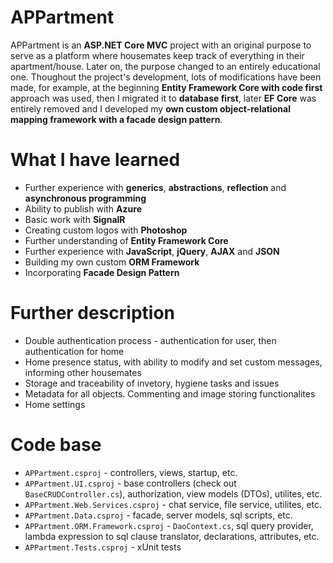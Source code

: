 # APPartment

APPartment is an **ASP.NET Core MVC** project with an original purpose to serve as a platform where housemates keep track of everything in their apartment/house.
Later on, the purpose changed to an entirely educational one. Thoughout the project's development, lots of modifications have been made, for example, at the beginning **Entity Framework Core with code first** approach was used, then I migrated it to **database first**, later **EF Core** was entirely removed and I developed my **own custom object-relational mapping framework with a facade design pattern**.

# What I have learned

* Further experience with **generics**, **abstractions**, **reflection** and **asynchronous programming**
* Ability to publish with **Azure**
* Basic work with **SignalR**
* Creating custom logos with **Photoshop**
* Further understanding of **Entity Framework Core**
* Further experience with **JavaScript**, **jQuery**, **AJAX** and **JSON**
* Building my own custom **ORM Framework**
* Incorporating **Facade Design Pattern**

# Further description

* Double authentication process - authentication for user, then authentication for home
* Home presence status, with ability to modify and set custom messages, informing other housemates
* Storage and traceability of invetory, hygiene tasks and issues
* Metadata for all objects. Commenting and image storing functionalites
* Home settings

# Code base

* `APPartment.csproj` - controllers, views, startup, etc.
* `APPartment.UI.csproj` - base controllers (check out `BaseCRUDController.cs`), authorization, view models (DTOs), utilites, etc.
* `APPartment.Web.Services.csproj` - chat service, file service, utilites, etc.
* `APPartment.Data.csproj` - facade, server models, sql scripts, etc.
* `APPartment.ORM.Framework.csproj` - `DaoContext.cs`, sql query provider, lambda expression to sql clause translator, declarations, attributes, etc.
* `APPartment.Tests.csproj` - xUnit tests
